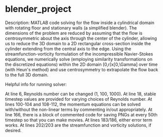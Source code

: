 # blender_project

Description:  MATLAB code solving for the flow inside a cylindrical domain with rotating floor and stationary walls (a simplified blender). The dimensions of the problem are reduced by assuming that the flow is centrosymmetric about the axis through the center of the cylinder, allowing us to reduce the 3D domain to a 2D rectangular cross-section inside the cylinder extending from the central axis to the edge. Using the streamfunction-vorticity formulation of the incompressible Navier-Stokes equations, we numerically solve (employing similarity transformations on the discretized equations) within the 2D domain [0,r]x[0,\Gamma] over time (with Heun's method) and use centrosymmetry to extrapolate the flow back to the full 3D domain.


Helpful info for running solver: 

   At line 6, Reynolds number can be changed (1, 100, 1000).
   At line 18, stable timestep values are provided for varying choices of Reynolds number.
   At lines 100-104 and 108-112, the momentum equations can be solved with/without the non-linear terms by commenting in/out appropriately.
   At line 166, there is a block of commented code for saving PNGs at every 50th timestep so that you can make movies.
   At lines 183/186, either error term works.
   At lines 202/203 are the streamfunction and vorticity solutions, if desired.
